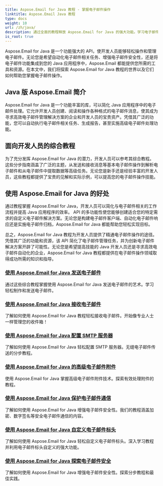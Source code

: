 ```yaml
---
title: Aspose.Email for Java 教程 - 掌握电子邮件操作
linktitle: Aspose.Email Java 教程
type: docs
weight: 10
url: /zh/java/
description: 通过全面的教程释放 Aspose.Email for Java 的强大功能。学习电子邮件操作、管理等。
is_root: true
---
```


Aspose.Email for Java 是一个功能强大的 API，使开发人员能够轻松操作和管理电子邮件。无论您是希望自动化电子邮件相关任务、增强电子邮件安全性，还是将电子邮件功能集成到您的 Java 应用程序中，Aspose.Email 都能提供您所需的工具和资源。在本文中，我们将探索 Aspose.Email for Java 教程的世界以及它们如何帮助您掌握电子邮件操作。

## Java 版 Aspose.Email 简介

Aspose.Email for Java 是一个功能丰富的库，可以简化 Java 应用程序中的电子邮件处理。它允许开发人员创建、阅读和操作各种格式的电子邮件消息，使其成为寻求高效电子邮件管理解决方案的企业和开发人员的宝贵资产。凭借其广泛的功能，您可以自动执行电子邮件相关任务、生成报告，甚至实施高级电子邮件处理功能。

## 面向开发人员的综合教程

为了充分发挥 Aspose.Email for Java 的潜力，开发人员可以参考其综合教程。这些分步指南涵盖了广泛的主题，从发送和接收消息等基本电子邮件操作到解析电子邮件和从电子邮件中提取数据等高级任务。无论您是新手还是经验丰富的开发人员，这些教程都提供了宝贵的见解和实际示例，可以提高您的电子邮件操作技能。

## 使用 Aspose.Email for Java 的好处

通过教程掌握 Aspose.Email for Java，开发人员可以简化与电子邮件相关的工作流程并提高 Java 应用程序的效率。 API 的多功能性使您能够创建适合您的特定需求的自定义电子邮件解决方案。无论您是构建电子邮件客户端、自动化电子邮件响应还是实施电子邮件归档，Aspose.Email for Java 都能帮助您轻松实现目标。

总之，Aspose.Email for Java 教程为开发人员提供了精通电子邮件操作的途径。凭借其广泛的功能和资源，该 API 简化了电子邮件管理任务，并为创新电子邮件解决方案开辟了可能性。无论您是希望提高技能的 Java 开发人员还是寻求高效电子邮件自动化的企业，Aspose.Email for Java 教程都提供在电子邮件操作领域取得成功所需的知识和指导。

### [使用 Aspose.Email for Java 发送电子邮件](./sending-emails/)
通过这些综合教程掌握使用 Aspose.Email for Java 发送电子邮件的艺术。学习轻松制作和发送电子邮件。
### [使用 Aspose.Email for Java 接收电子邮件](./receiving-emails/)
了解如何使用 Aspose.Email for Java 教程轻松接收电子邮件。开始像专业人士一样管理您的收件箱！
### [使用 Aspose.Email for Java 配置 SMTP 服务器](./configuring-smtp-servers/)
了解如何使用 Aspose.Email for Java 轻松配置 SMTP 服务器。无缝电子邮件传送的分步教程。
### [使用 Aspose.Email for Java 的高级电子邮件附件](./advanced-email-attachments/)
使用 Aspose.Email for Java 掌握高级电子邮件附件技术。探索有效处理附件的教程。
### [使用 Aspose.Email for Java 保护电子邮件通信](./securing-email-communications/)
了解如何使用 Aspose.Email for Java 增强电子邮件安全性。我们的教程涵盖加密、数字签名等安全电子邮件通信的内容。
### [使用 Aspose.Email for Java 自定义电子邮件标头](./customizing-email-headers/)
了解如何使用 Aspose.Email for Java 轻松自定义电子邮件标头。深入学习教程并利用电子邮件标头自定义的强大功能。
### [使用 Aspose.Email for Java 探索电子邮件安全](./exploring-email-security/)
了解如何使用 Aspose.Email for Java 增强电子邮件安全性。探索分步教程和最佳实践。